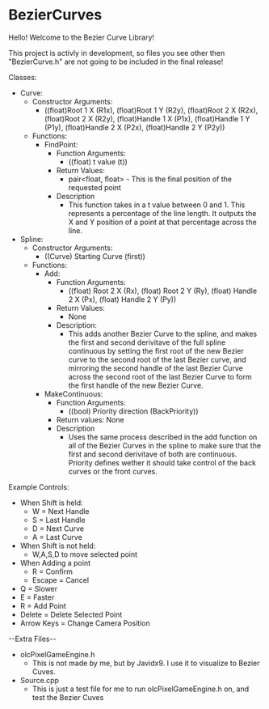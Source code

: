 # BezierCurves

Hello! Welcome to the Bezier Curve Library!

This project is activly in development, so files you see other then "BezierCurve.h" are not going to be included in the final release!

Classes:
 - Curve:
    - Constructor Arguments:
       - ((float)Root 1 X (R1x), (float)Root 1 Y (R2y), (float)Root 2 X (R2x), (float)Root 2 X (R2y), (float)Handle 1 X (P1x), (float)Handle 1 Y (P1y), (float)Handle 2 X (P2x), (float)Handle 2 Y (P2y))
     - Functions:
         - FindPoint:
             - Function Arguments:
                 - ((float) t value (t))
             - Return Values:
                 - pair<float, float> - This is the final position of the requested point
             - Description
                 - This function takes in a t value between 0 and 1. This represents a percentage of the line length. It outputs the X and Y position of a point at that percentage across the line.
 - Spline:
     - Constructor Arguments:
         - ((Curve) Starting Curve (first))
     - Functions:
         - Add:
             - Function Arguments:
                 - ((float) Root 2 X (Rx), (float) Root 2 Y (Ry), (float) Handle 2 X (Px), (float) Handle 2 Y (Py))
             - Return Values:
                 - None
             - Description:
                 - This adds another Bezier Curve to the spline, and makes the first and second derivitave of the full spline continuous by setting the first root of the new Bezier curve to the second root of the last Bezier curve, and mirroring the second handle of the last Bezier Curve across the second root of the last Bezier Curve to form the first handle of the new Bezier Curve.
        -  MakeContinuous:
             - Function Arguments:
                 - ((bool) Priority direction (BackPriority))
             - Return values:
                    None
             - Description
                 - Uses the same process described in the add function on all of the Bezier Curves in the spline to make sure that the first and second derivitave of both are continuous. Priority defines wether it should take control of the back curves or the front curves.

Example Controls:
 - When Shift is held:
     - W = Next Handle
     - S = Last Handle
     - D = Next Curve
     - A = Last Curve
 - When Shift is not held:
     - W,A,S,D to move selected point
 - When Adding a point
     - R = Confirm
     - Escape = Cancel
 - Q = Slower
 - E = Faster
 - R = Add Point
 - Delete = Delete Selected Point
 - Arrow Keys = Change Camera Position

--Extra Files--
- olcPixelGameEngine.h
     - This is not made by me, but by Javidx9. I use it to visualize to Bezier Cuves.
- Source.cpp
     - This is just a test file for me to run olcPixelGameEngine.h on, and test the Bezier Cuves